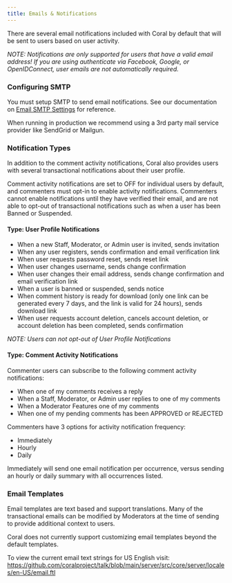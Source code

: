 ```yaml
---
title: Emails & Notifications
---
```


There are several email notifications included with Coral by default that will be sent to users based on user activity.

_NOTE: Notifications are only supported for users that have a valid email address! If you are using authenticate via Facebook, Google, or OpenIDConnect, user emails are not automatically required._

### Configuring SMTP

You must setup SMTP to send email notifications.
See our documentation on [Email SMTP Settings](/administration#email-smtp-settings) for reference.

When running in production we recommend using a 3rd party mail service provider like SendGrid or Mailgun.

### Notification Types

In addition to the comment activity notifications, Coral also provides users with several transactional notifications about their user profile.

Comment activity notifications are set to OFF for individual users by default, and commenters must opt-in to enable activity notifications. Commenters cannot enable notifications until they have verified their email, and are not able to opt-out of transactional notifications such as when a user has been Banned or Suspended.

#### Type: User Profile Notifications

- When a new Staff, Moderator, or Admin user is invited, sends invitation
- When any user registers, sends confirmation and email verification link
- When user requests password reset, sends reset link
- When user changes username, sends change confirmation
- When user changes their email address, sends change confirmation and email verification link
- When a user is banned or suspended, sends notice
- When comment history is ready for download (only one link can be generated every 7 days, and the link is valid for 24 hours), sends download link
- When user requests account deletion, cancels account deletion, or account deletion has been completed, sends confirmation

_NOTE: Users can not opt-out of User Profile Notifications_

#### Type: Comment Activity Notifications

Commenter users can subscribe to the following comment activity notifications:

- When one of my comments receives a reply
- When a Staff, Moderator, or Admin user replies to one of my comments
- When a Moderator Features one of my comments
- When one of my pending comments has been APPROVED or REJECTED

Commenters have 3 options for activity notification frequency:

- Immediately
- Hourly
- Daily

Immediately will send one email notification per occurrence, versus sending an hourly or daily summary with all occurrences listed.

### Email Templates

Email templates are text based and support translations. Many of the transactional emails can be modified by Moderators at the time of sending to provide additional context to users.

Coral does not currently support customizing email templates beyond the default templates.

To view the current email text strings for US English visit: https://github.com/coralproject/talk/blob/main/server/src/core/server/locales/en-US/email.ftl
